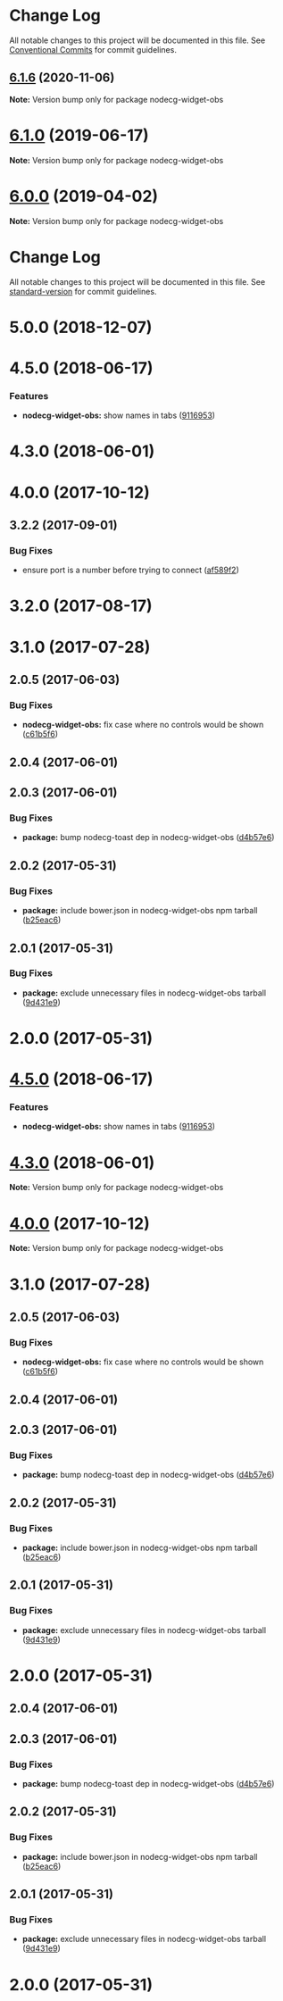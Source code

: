 # Change Log

All notable changes to this project will be documented in this file.
See [Conventional Commits](https://conventionalcommits.org) for commit guidelines.

## [6.1.6](https://github.com/nodecg/nodecg-obs/compare/v6.1.5...v6.1.6) (2020-11-06)

**Note:** Version bump only for package nodecg-widget-obs





# [6.1.0](https://github.com/nodecg/nodecg-obs/compare/v6.0.0...v6.1.0) (2019-06-17)

**Note:** Version bump only for package nodecg-widget-obs





# [6.0.0](https://github.com/nodecg/nodecg-obs/compare/v5.0.6...v6.0.0) (2019-04-02)

**Note:** Version bump only for package nodecg-widget-obs





# Change Log

All notable changes to this project will be documented in this file.
See [standard-version](https://github.com/conventional-changelog/standard-version) for commit guidelines.

<a name="5.0.0"></a>
# 5.0.0 (2018-12-07)



<a name="4.5.0"></a>
# 4.5.0 (2018-06-17)


### Features

* **nodecg-widget-obs:** show names in tabs ([9116953](https://github.com/nodecg/nodecg-obs/commit/9116953))



<a name="4.3.0"></a>
# 4.3.0 (2018-06-01)



<a name="4.0.0"></a>
# 4.0.0 (2017-10-12)



<a name="3.2.2"></a>
## 3.2.2 (2017-09-01)


### Bug Fixes

* ensure port is a number before trying to connect ([af589f2](https://github.com/nodecg/nodecg-obs/commit/af589f2))



<a name="3.2.0"></a>
# 3.2.0 (2017-08-17)



<a name="3.1.0"></a>
# 3.1.0 (2017-07-28)



<a name="2.0.5"></a>
## 2.0.5 (2017-06-03)


### Bug Fixes

* **nodecg-widget-obs:** fix case where no controls would be shown ([c61b5f6](https://github.com/nodecg/nodecg-obs/commit/c61b5f6))



<a name="2.0.4"></a>
## 2.0.4 (2017-06-01)



<a name="2.0.3"></a>
## 2.0.3 (2017-06-01)


### Bug Fixes

* **package:** bump nodecg-toast dep in nodecg-widget-obs ([d4b57e6](https://github.com/nodecg/nodecg-obs/commit/d4b57e6))



<a name="2.0.2"></a>
## 2.0.2 (2017-05-31)


### Bug Fixes

* **package:** include bower.json in nodecg-widget-obs npm tarball ([b25eac6](https://github.com/nodecg/nodecg-obs/commit/b25eac6))



<a name="2.0.1"></a>
## 2.0.1 (2017-05-31)


### Bug Fixes

* **package:** exclude unnecessary files in nodecg-widget-obs tarball ([9d431e9](https://github.com/nodecg/nodecg-obs/commit/9d431e9))



<a name="2.0.0"></a>
# 2.0.0 (2017-05-31)




<a name="4.5.0"></a>
# [4.5.0](https://github.com/nodecg/nodecg-obs/compare/v4.4.0...v4.5.0) (2018-06-17)


### Features

* **nodecg-widget-obs:** show names in tabs ([9116953](https://github.com/nodecg/nodecg-obs/commit/9116953))




<a name="4.3.0"></a>
# [4.3.0](https://github.com/nodecg/nodecg-obs/compare/v4.2.0...v4.3.0) (2018-06-01)




**Note:** Version bump only for package nodecg-widget-obs

<a name="4.0.0"></a>
# [4.0.0](https://github.com/nodecg/nodecg-obs/compare/v3.2.2...v4.0.0) (2017-10-12)




**Note:** Version bump only for package nodecg-widget-obs

<a name="3.1.0"></a>
# 3.1.0 (2017-07-28)



<a name="2.0.5"></a>
## 2.0.5 (2017-06-03)


### Bug Fixes

* **nodecg-widget-obs:** fix case where no controls would be shown ([c61b5f6](https://github.com/nodecg/nodecg-obs/commit/c61b5f6))



<a name="2.0.4"></a>
## 2.0.4 (2017-06-01)



<a name="2.0.3"></a>
## 2.0.3 (2017-06-01)


### Bug Fixes

* **package:** bump nodecg-toast dep in nodecg-widget-obs ([d4b57e6](https://github.com/nodecg/nodecg-obs/commit/d4b57e6))



<a name="2.0.2"></a>
## 2.0.2 (2017-05-31)


### Bug Fixes

* **package:** include bower.json in nodecg-widget-obs npm tarball ([b25eac6](https://github.com/nodecg/nodecg-obs/commit/b25eac6))



<a name="2.0.1"></a>
## 2.0.1 (2017-05-31)


### Bug Fixes

* **package:** exclude unnecessary files in nodecg-widget-obs tarball ([9d431e9](https://github.com/nodecg/nodecg-obs/commit/9d431e9))



<a name="2.0.0"></a>
# 2.0.0 (2017-05-31)




<a name="2.0.4"></a>
## 2.0.4 (2017-06-01)



<a name="2.0.3"></a>
## 2.0.3 (2017-06-01)


### Bug Fixes

* **package:** bump nodecg-toast dep in nodecg-widget-obs ([d4b57e6](https://github.com/nodecg/nodecg-obs/commit/d4b57e6))



<a name="2.0.2"></a>
## 2.0.2 (2017-05-31)


### Bug Fixes

* **package:** include bower.json in nodecg-widget-obs npm tarball ([b25eac6](https://github.com/nodecg/nodecg-obs/commit/b25eac6))



<a name="2.0.1"></a>
## 2.0.1 (2017-05-31)


### Bug Fixes

* **package:** exclude unnecessary files in nodecg-widget-obs tarball ([9d431e9](https://github.com/nodecg/nodecg-obs/commit/9d431e9))



<a name="2.0.0"></a>
# 2.0.0 (2017-05-31)
